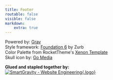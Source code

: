 ```yaml
---
title: Footer
routable: false
visible: false
markdown:
    extra: true
---
```


Powered by: [Grav](http://getgrav.org/)  
Style framework: [Foundation 6](http://foundation.zurb.com/) by Zurb  
Color Palette from RocketTheme's [Xenon Template](http://www.rockettheme.com/joomla/templates/xenon)  
Skull icon by: [Go Media](https://arsenal.gomedia.us/shop/vectors/skulls-2-vector-pack/)  

**Glued and stapled together by:**  
[![SmartGravity - Website Engineering](smartgravity.png?cropResize=132,31){.logo}](http://www.smartgravity.com)  